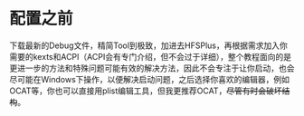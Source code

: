 # 配置之前

下载最新的Debug文件，精简Tool到极致，加进去HFSPlus，再根据需求加入你需要的kexts和ACPI（ACPI会有专门介绍，但不会过于详细），整个教程面向的是更进一步的方法和特殊问题可能有效的解决方法，因此不会专注于让你启动，也会尽可能在Windows下操作，以便解决启动问题，之后选择你喜欢的编辑器，例如OCAT等，你也可以直接用plist编辑工具，但我更推荐OCAT，~~尽管有时会破坏结构~~。
